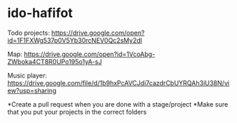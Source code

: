 # ido-hafifot

Todo projects:
https://drive.google.com/open?id=1F1FXWg537p0V5Yb30rcNEV0Qc2sMy2dl

Map:
https://drive.google.com/open?id=1VcoAbg-ZWboka4CT8R0UPo195o1yA-sJ

Music player:
https://drive.google.com/file/d/1b9hxPcAVCJdi7cazdrCbUYRQAh3iU38N/view?usp=sharing

*Create a pull request when you are done with a stage/project
*Make sure that you put your projects in the correct folders
